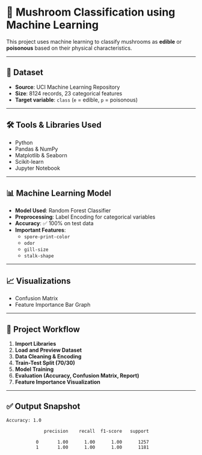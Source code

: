 # 🍄 Mushroom Classification using Machine Learning

This project uses machine learning to classify mushrooms as **edible** or **poisonous** based on their physical characteristics.

---

## 📂 Dataset

- **Source**: UCI Machine Learning Repository
- **Size**: 8124 records, 23 categorical features
- **Target variable**: `class` (`e` = edible, `p` = poisonous)

---

## 🛠️ Tools & Libraries Used

- Python
- Pandas & NumPy
- Matplotlib & Seaborn
- Scikit-learn
- Jupyter Notebook

---

## 📊 Machine Learning Model

- **Model Used**: Random Forest Classifier
- **Preprocessing**: Label Encoding for categorical variables
- **Accuracy**: ✅ 100% on test data
- **Important Features**:
  - `spore-print-color`
  - `odor`
  - `gill-size`
  - `stalk-shape`

---

## 📈 Visualizations

- Confusion Matrix  
- Feature Importance Bar Graph

---

## 🧪 Project Workflow

1. **Import Libraries**
2. **Load and Preview Dataset**
3. **Data Cleaning & Encoding**
4. **Train-Test Split (70/30)**
5. **Model Training**
6. **Evaluation (Accuracy, Confusion Matrix, Report)**
7. **Feature Importance Visualization**

---

## ✅ Output Snapshot

```bash
Accuracy: 1.0

              precision    recall  f1-score   support

           0       1.00      1.00      1.00      1257
           1       1.00      1.00      1.00      1181
